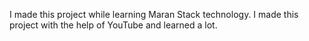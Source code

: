 I made this project while learning Maran Stack technology. I made this project with the help of YouTube and learned a lot.
